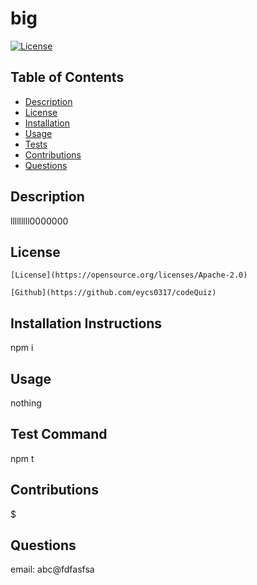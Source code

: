 # **big**

  [![License](https://img.shields.io/badge/License-Apache%202.0-blue.svg)](https://opensource.org/licenses/Apache-2.0)


  ## Table of Contents
  * [Description](#description)
  * [License](#license)
  * [Installation](#installation-instructions)
  * [Usage](#usage)
  * [Tests](#test-command)
  * [Contributions](#contributions)
  * [Questions](#questions)

  ## Description

  lllllllll0000000

  ## License

    [License](https://opensource.org/licenses/Apache-2.0)

    [Github](https://github.com/eycs0317/codeQuiz)

  ## Installation Instructions
  npm i

  ## Usage
  nothing

  ## Test Command
  npm t

  ## Contributions
  $$$$$





  ## Questions
  email: abc@fdfasfsa
